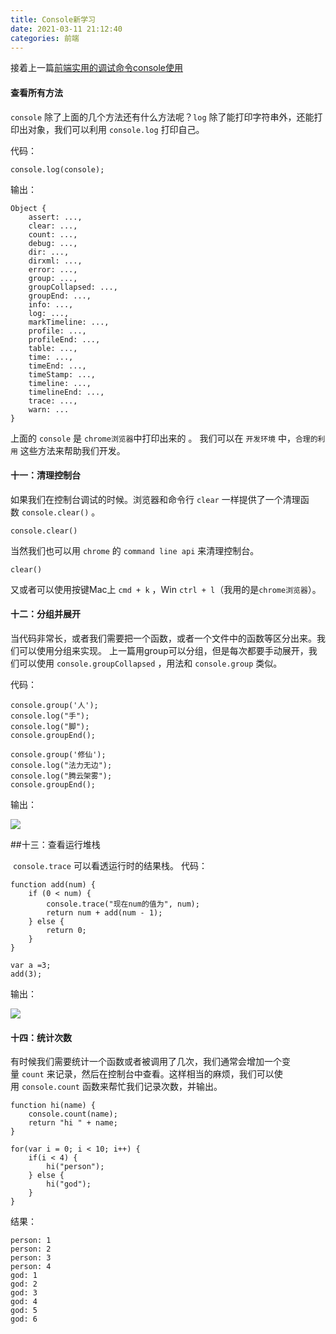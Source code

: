 ```yaml
---
title: Console新学习
date: 2021-03-11 21:12:40
categories: 前端
---
```


接着上一篇[前端实用的调试命令console使用](/nirvana/javascript/前端/前端实用的调试命令console使用)

#### 查看所有方法

`console` 除了上面的几个方法还有什么方法呢？`log` 除了能打印字符串外，还能打印出对象，我们可以利用 `console.log` 打印自己。

代码：

```
console.log(console);
```

输出：

```
Object {
    assert: ...,
    clear: ...,
    count: ...,
    debug: ...,
    dir: ...,
    dirxml: ...,
    error: ...,
    group: ...,
    groupCollapsed: ...,
    groupEnd: ...,
    info: ...,
    log: ...,
    markTimeline: ...,
    profile: ...,
    profileEnd: ...,
    table: ...,
    time: ...,
    timeEnd: ...,
    timeStamp: ...,
    timeline: ...,
    timelineEnd: ...,
    trace: ...,
    warn: ...
}
```

上面的 `console` 是 `chrome浏览器`中打印出来的 。
我们可以在 `开发环境` 中，`合理的利用` 这些方法来帮助我们开发。

#### 十一：清理控制台

如果我们在控制台调试的时候。浏览器和命令行 `clear` 一样提供了一个清理函数 `console.clear()` 。

```
console.clear()
```

当然我们也可以用 `chrome` 的 `command line api` 来清理控制台。

```
clear()
```

又或者可以使用按键Mac上 `cmd + k` ，Win `ctrl + l`（我用的是`chrome浏览器`）。

#### 十二：分组并展开

当代码非常长，或者我们需要把一个函数，或者一个文件中的函数等区分出来。我们可以使用分组来实现。
上一篇用group可以分组，但是每次都要手动展开，我们可以使用 `console.groupCollapsed` ，用法和 `console.group` 类似。

代码：

```
console.group('人');
console.log("手");
console.log("脚");
console.groupEnd();

console.group('修仙');
console.log("法力无边");
console.log("腾云架雾");
console.groupEnd();
```

输出：

![](https://upload-images.jianshu.io/upload_images/10024246-88f3c68fa9f3197c.png?imageMogr2/auto-orient/strip%7CimageView2/2/w/1240)

##十三：查看运行堆栈

 `console.trace` 可以看透运行时的结果栈。
代码：

```
function add(num) {
    if (0 < num) {
        console.trace("现在num的值为", num);
        return num + add(num - 1);
    } else {
        return 0;
    }
}

var a =3;
add(3);
```

输出：

![](https://upload-images.jianshu.io/upload_images/10024246-111b03c67baabdb6.png?imageMogr2/auto-orient/strip%7CimageView2/2/w/1240)



#### 十四：统计次数

有时候我们需要统计一个函数或者被调用了几次，我们通常会增加一个变量 `count` 来记录，然后在控制台中查看。这样相当的麻烦，我们可以使用 `console.count` 函数来帮忙我们记录次数，并输出。

```
function hi(name) {
    console.count(name);
    return "hi " + name;
}

for(var i = 0; i < 10; i++) {
    if(i < 4) {
        hi("person");
    } else {
        hi("god");
    }
}
```
结果：
```
person: 1
person: 2
person: 3
person: 4
god: 1
god: 2
god: 3
god: 4
god: 5
god: 6

```

